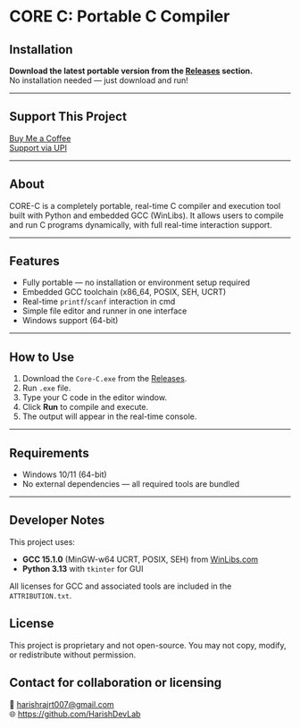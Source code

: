 # CORE C: Portable C Compiler

## Installation

**Download the latest portable version from the [Releases](https://github.com/HarishDevLab/Core-C-Compiler/releases) section.**  
No installation needed — just download and run!

---

## Support This Project

[Buy Me a Coffee](https://buymeacoffee.com/harishdevlab)  
[Support via UPI](https://drive.google.com/file/d/153n7zxHg-srjOmtZEUESpnN_FlQbBKko/view?usp=sharing)

---

## About

CORE-C is a completely portable, real-time C compiler and execution tool built with Python and embedded GCC (WinLibs). It allows users to compile and run C programs dynamically, with full real-time interaction support.

---

## Features

- Fully portable — no installation or environment setup required
- Embedded GCC toolchain (x86_64, POSIX, SEH, UCRT)
- Real-time `printf`/`scanf` interaction in cmd 
- Simple file editor and runner in one interface
- Windows support (64-bit)

---

## How to Use

1. Download the `Core-C.exe` from the [Releases](https://github.com/HarishDevLab/Core-C-Compiler/releases).
2. Run `.exe` file.
3. Type your C code in the editor window.
4. Click **Run** to compile and execute.
5. The output will appear in the real-time console.

---

## Requirements

- Windows 10/11 (64-bit)
- No external dependencies — all required tools are bundled

---

## Developer Notes

This project uses:
- **GCC 15.1.0** (MinGW-w64 UCRT, POSIX, SEH) from [WinLibs.com](https://winlibs.com/)
- **Python 3.13** with `tkinter` for GUI

All licenses for GCC and associated tools are included in the `ATTRIBUTION.txt`.

## License
This project is proprietary and not open-source.
You may not copy, modify, or redistribute without permission.

## Contact for collaboration or licensing
📧 harishrajrt007@gmail.com  
🌐 https://github.com/HarishDevLab
